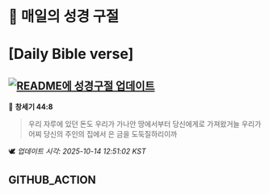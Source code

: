 # 🙏 매일의 성경 구절
# [Daily Bible verse]
## [![README에 성경구절 업데이트](https://github.com/DONGSUKA/first_test/actions/workflows/update-readme-bible.yml/badge.svg)](https://github.com/DONGSUKA/first_test/actions/workflows/update-readme-bible.yml)
<!-- START_BIBLE_VERSE -->
📖 **창세기 44:8**
> 우리 자루에 있던 돈도 우리가 가나안 땅에서부터 당신에게로 가져왔거늘 우리가 어찌 당신의 주인의 집에서 은 금을 도둑질하리이까

🕊️ _업데이트 시각: 2025-10-14 12:51:02 KST_
  <!-- END_BIBLE_VERSE -->
## GITHUB_ACTION
